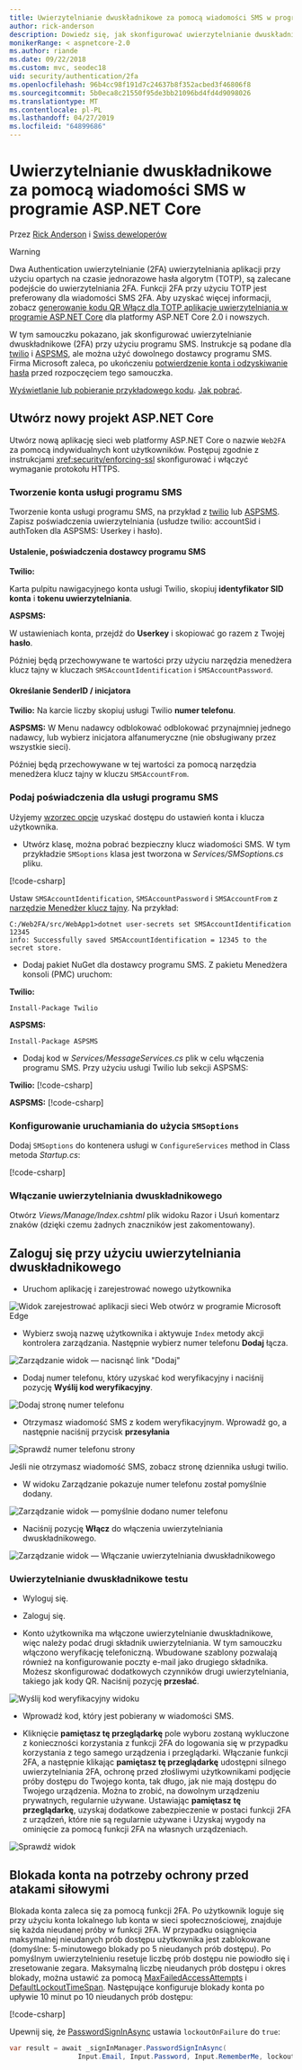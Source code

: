 ```yaml
---
title: Uwierzytelnianie dwuskładnikowe za pomocą wiadomości SMS w programie ASP.NET Core
author: rick-anderson
description: Dowiedz się, jak skonfigurować uwierzytelnianie dwuskładnikowe (2FA) za pomocą aplikacji platformy ASP.NET Core.
monikerRange: < aspnetcore-2.0
ms.author: riande
ms.date: 09/22/2018
ms.custom: mvc, seodec18
uid: security/authentication/2fa
ms.openlocfilehash: 96b4cc98f191d7c24637b8f352acbed3f46806f8
ms.sourcegitcommit: 5b0eca8c21550f95de3bb21096bd4fd4d9098026
ms.translationtype: MT
ms.contentlocale: pl-PL
ms.lasthandoff: 04/27/2019
ms.locfileid: "64899686"
---
```

# <a name="two-factor-authentication-with-sms-in-aspnet-core"></a>Uwierzytelnianie dwuskładnikowe za pomocą wiadomości SMS w programie ASP.NET Core

Przez [Rick Anderson](https://twitter.com/RickAndMSFT) i [Swiss deweloperów](https://github.com/Swiss-Devs)

>[!WARNING]
> Dwa Authentication uwierzytelnianie (2FA) uwierzytelniania aplikacji przy użyciu opartych na czasie jednorazowe hasła algorytm (TOTP), są zalecane podejście do uwierzytelniania 2FA. Funkcji 2FA przy użyciu TOTP jest preferowany dla wiadomości SMS 2FA. Aby uzyskać więcej informacji, zobacz [generowanie kodu QR Włącz dla TOTP aplikacje uwierzytelniania w programie ASP.NET Core](xref:security/authentication/identity-enable-qrcodes) dla platformy ASP.NET Core 2.0 i nowszych.

W tym samouczku pokazano, jak skonfigurować uwierzytelnianie dwuskładnikowe (2FA) przy użyciu programu SMS. Instrukcje są podane dla [twilio](https://www.twilio.com/) i [ASPSMS](https://www.aspsms.com/asp.net/identity/core/testcredits/), ale można użyć dowolnego dostawcy programu SMS. Firma Microsoft zaleca, po ukończeniu [potwierdzenie konta i odzyskiwanie hasła](xref:security/authentication/accconfirm) przed rozpoczęciem tego samouczka.

[Wyświetlanie lub pobieranie przykładowego kodu](https://github.com/aspnet/AspNetCore.Docs/tree/master/aspnetcore/security/authentication/2fa/sample/Web2FA). [Jak pobrać](xref:index#how-to-download-a-sample).

## <a name="create-a-new-aspnet-core-project"></a>Utwórz nowy projekt ASP.NET Core

Utwórz nową aplikację sieci web platformy ASP.NET Core o nazwie `Web2FA` za pomocą indywidualnych kont użytkowników. Postępuj zgodnie z instrukcjami <xref:security/enforcing-ssl> skonfigurować i włączyć wymaganie protokołu HTTPS.

### <a name="create-an-sms-account"></a>Tworzenie konta usługi programu SMS

Tworzenie konta usługi programu SMS, na przykład z [twilio](https://www.twilio.com/) lub [ASPSMS](https://www.aspsms.com/asp.net/identity/core/testcredits/). Zapisz poświadczenia uwierzytelniania (usłudze twilio: accountSid i authToken dla ASPSMS: Userkey i hasło).

#### <a name="figuring-out-sms-provider-credentials"></a>Ustalenie, poświadczenia dostawcy programu SMS

**Twilio:**

Karta pulpitu nawigacyjnego konta usługi Twilio, skopiuj **identyfikator SID konta** i **tokenu uwierzytelniania**.

**ASPSMS:**

W ustawieniach konta, przejdź do **Userkey** i skopiować go razem z Twojej **hasło**.

Później będą przechowywane te wartości przy użyciu narzędzia menedżera klucz tajny w kluczach `SMSAccountIdentification` i `SMSAccountPassword`.

#### <a name="specifying-senderid--originator"></a>Określanie SenderID / inicjatora

**Twilio:** Na karcie liczby skopiuj usługi Twilio **numer telefonu**.

**ASPSMS:** W Menu nadawcy odblokować odblokować przynajmniej jednego nadawcy, lub wybierz inicjatora alfanumeryczne (nie obsługiwany przez wszystkie sieci).

Później będą przechowywane w tej wartości za pomocą narzędzia menedżera klucz tajny w kluczu `SMSAccountFrom`.

### <a name="provide-credentials-for-the-sms-service"></a>Podaj poświadczenia dla usługi programu SMS

Użyjemy [wzorzec opcje](xref:fundamentals/configuration/options) uzyskać dostępu do ustawień konta i klucza użytkownika.

* Utwórz klasę, można pobrać bezpieczny klucz wiadomości SMS. W tym przykładzie `SMSoptions` klasa jest tworzona w *Services/SMSoptions.cs* pliku.

[!code-csharp[](2fa/sample/Web2FA/Services/SMSoptions.cs)]

Ustaw `SMSAccountIdentification`, `SMSAccountPassword` i `SMSAccountFrom` z [narzędzie Menedżer klucz tajny](xref:security/app-secrets). Na przykład:

```none
C:/Web2FA/src/WebApp1>dotnet user-secrets set SMSAccountIdentification 12345
info: Successfully saved SMSAccountIdentification = 12345 to the secret store.
```

* Dodaj pakiet NuGet dla dostawcy programu SMS. Z pakietu Menedżera konsoli (PMC) uruchom:

**Twilio:**

`Install-Package Twilio`

**ASPSMS:**

`Install-Package ASPSMS`

* Dodaj kod w *Services/MessageServices.cs* plik w celu włączenia programu SMS. Przy użyciu usługi Twilio lub sekcji ASPSMS:

**Twilio:** [!code-csharp[](2fa/sample/Web2FA/Services/MessageServices_twilio.cs)]

**ASPSMS:** [!code-csharp[](2fa/sample/Web2FA/Services/MessageServices_ASPSMS.cs)]

### <a name="configure-startup-to-use-smsoptions"></a>Konfigurowanie uruchamiania do użycia `SMSoptions`

Dodaj `SMSoptions` do kontenera usługi w `ConfigureServices` method in Class metoda *Startup.cs*:

[!code-csharp[](2fa/sample/Web2FA/Startup.cs?name=snippet1&highlight=4)]

### <a name="enable-two-factor-authentication"></a>Włączanie uwierzytelniania dwuskładnikowego

Otwórz *Views/Manage/Index.cshtml* plik widoku Razor i Usuń komentarz znaków (dzięki czemu żadnych znaczników jest zakomentowany).

## <a name="log-in-with-two-factor-authentication"></a>Zaloguj się przy użyciu uwierzytelniania dwuskładnikowego

* Uruchom aplikację i zarejestrować nowego użytkownika

![Widok zarejestrować aplikacji sieci Web otwórz w programie Microsoft Edge](2fa/_static/login2fa1.png)

* Wybierz swoją nazwę użytkownika i aktywuje `Index` metody akcji kontrolera zarządzania. Następnie wybierz numer telefonu **Dodaj** łącza.

![Zarządzanie widok — nacisnąć link "Dodaj"](2fa/_static/login2fa2.png)

* Dodaj numer telefonu, który uzyskać kod weryfikacyjny i naciśnij pozycję **Wyślij kod weryfikacyjny**.

![Dodaj stronę numer telefonu](2fa/_static/login2fa3.png)

* Otrzymasz wiadomość SMS z kodem weryfikacyjnym. Wprowadź go, a następnie naciśnij przycisk **przesyłania**

![Sprawdź numer telefonu strony](2fa/_static/login2fa4.png)

Jeśli nie otrzymasz wiadomość SMS, zobacz stronę dziennika usługi twilio.

* W widoku Zarządzanie pokazuje numer telefonu został pomyślnie dodany.

![Zarządzanie widok — pomyślnie dodano numer telefonu](2fa/_static/login2fa5.png)

* Naciśnij pozycję **Włącz** do włączenia uwierzytelniania dwuskładnikowego.

![Zarządzanie widok — Włączanie uwierzytelniania dwuskładnikowego](2fa/_static/login2fa6.png)

### <a name="test-two-factor-authentication"></a>Uwierzytelnianie dwuskładnikowe testu

* Wyloguj się.

* Zaloguj się.

* Konto użytkownika ma włączone uwierzytelnianie dwuskładnikowe, więc należy podać drugi składnik uwierzytelniania. W tym samouczku włączono weryfikację telefoniczną. Wbudowane szablony pozwalają również na konfigurowanie poczty e-mail jako drugiego składnika. Możesz skonfigurować dodatkowych czynników drugi uwierzytelniania, takiego jak kody QR. Naciśnij pozycję **przesłać**.

![Wyślij kod weryfikacyjny widoku](2fa/_static/login2fa7.png)

* Wprowadź kod, który jest pobierany w wiadomości SMS.

* Kliknięcie **pamiętasz tę przeglądarkę** pole wyboru zostaną wykluczone z konieczności korzystania z funkcji 2FA do logowania się w przypadku korzystania z tego samego urządzenia i przeglądarki. Włączanie funkcji 2FA, a następnie klikając **pamiętasz tę przeglądarkę** udostępni silnego uwierzytelniania 2FA, ochronę przed złośliwymi użytkownikami podjęcie próby dostępu do Twojego konta, tak długo, jak nie mają dostępu do Twojego urządzenia. Można to zrobić, na dowolnym urządzeniu prywatnych, regularnie używane. Ustawiając **pamiętasz tę przeglądarkę**, uzyskaj dodatkowe zabezpieczenie w postaci funkcji 2FA z urządzeń, które nie są regularnie używane i Uzyskaj wygody na ominięcie za pomocą funkcji 2FA na własnych urządzeniach.

![Sprawdź widok](2fa/_static/login2fa8.png)

## <a name="account-lockout-for-protecting-against-brute-force-attacks"></a>Blokada konta na potrzeby ochrony przed atakami siłowymi

Blokada konta zaleca się za pomocą funkcji 2FA. Po użytkownik loguje się przy użyciu konta lokalnego lub konta w sieci społecznościowej, znajduje się każda nieudanej próby w funkcji 2FA. W przypadku osiągnięcia maksymalnej nieudanych prób dostępu użytkownika jest zablokowane (domyślne: 5-minutowego blokady po 5 nieudanych prób dostępu). Po pomyślnym uwierzytelnieniu resetuje liczbę prób dostępu nie powiodło się i zresetowanie zegara. Maksymalną liczbę nieudanych prób dostępu i okres blokady, można ustawić za pomocą [MaxFailedAccessAttempts](/dotnet/api/microsoft.aspnetcore.identity.lockoutoptions.maxfailedaccessattempts) i [DefaultLockoutTimeSpan](/dotnet/api/microsoft.aspnetcore.identity.lockoutoptions.defaultlockouttimespan). Następujące konfiguruje blokady konta po upływie 10 minut po 10 nieudanych prób dostępu:

[!code-csharp[](2fa/sample/Web2FA/Startup.cs?name=snippet2&highlight=13-17)]

Upewnij się, że [PasswordSignInAsync](/dotnet/api/microsoft.aspnetcore.identity.signinmanager-1.passwordsigninasync) ustawia `lockoutOnFailure` do `true`:

```csharp
var result = await _signInManager.PasswordSignInAsync(
                 Input.Email, Input.Password, Input.RememberMe, lockoutOnFailure: true);
```
